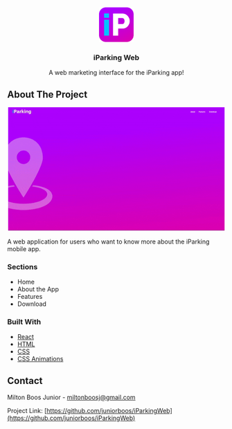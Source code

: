 <!-- PROJECT LOGO -->
<br />
<p align="center">
  <a href="https://github.com/juniorboos/Smart-Parking">
    <img src="src/assets/iconNew.png" alt="Logo" width="80" height="80">
  </a>

  <h3 align="center">iParking Web</h3>

  <p align="center">
    A web marketing interface for the iParking app!
  </p>
</p>


<!-- ABOUT THE PROJECT -->
## About The Project
<p align="center">
  <img src="src/assets/homeScreenshot.gif" alt="Logo" width="500">
</p>

A web application for users who want to know more about the iParking mobile app.

### Sections

* Home
* About the App
* Features
* Download


### Built With

* [React](https://reactjs.org)
* [HTML](https://www.w3schools.com/html/html_intro.asp)
* [CSS](https://www.w3schools.com/css/css_intro.asp)
* [CSS Animations](https://www.w3schools.com/css/css3_animations.asp)


<!-- CONTACT -->
## Contact

Milton Boos Junior - miltonboosj@gmail.com

Project Link: [https://github.com/juniorboos/iParkingWeb](https://github.com/juniorboos/iParkingWeb)






